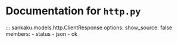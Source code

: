 # Documentation for `http.py`

::: sankaku.models.http.ClientResponse
    options:
      show_source: false
      members:
        - status
        - json
        - ok